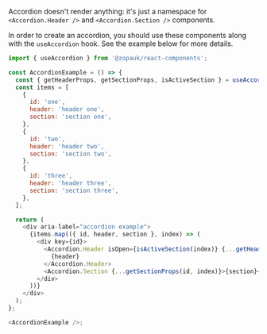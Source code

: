 Accordion doesn't render anything: it's just a namespace for `<Accordion.Header />` and `<Accordion.Section />` components.

In order to create an accordion, you should use these components along with the `useAccordion` hook.
See the example below for more details.

```js
import { useAccordion } from '@zopauk/react-components';

const AccordionExample = () => {
  const { getHeaderProps, getSectionProps, isActiveSection } = useAccordion();
  const items = [
    {
      id: 'one',
      header: 'header one',
      section: 'section one',
    },
    {
      id: 'two',
      header: 'header two',
      section: 'section two',
    },
    {
      id: 'three',
      header: 'header three',
      section: 'section three',
    },
  ];

  return (
    <div aria-label="accordion example">
      {items.map(({ id, header, section }, index) => (
        <div key={id}>
          <Accordion.Header isOpen={isActiveSection(index)} {...getHeaderProps(id, index)}>
            {header}
          </Accordion.Header>
          <Accordion.Section {...getSectionProps(id, index)}>{section}</Accordion.Section>
        </div>
      ))}
    </div>
  );
};

<AccordionExample />;
```
